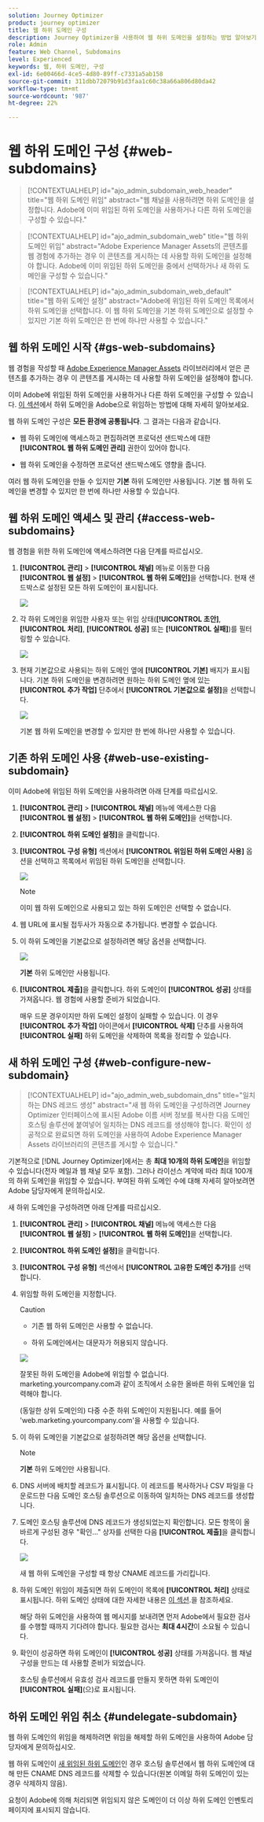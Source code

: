 ```yaml
---
solution: Journey Optimizer
product: journey optimizer
title: 웹 하위 도메인 구성
description: Journey Optimizer을 사용하여 웹 하위 도메인을 설정하는 방법 알아보기
role: Admin
feature: Web Channel, Subdomains
level: Experienced
keywords: 웹, 하위 도메인, 구성
exl-id: 6e00466d-4ce5-4d80-89ff-c7331a5ab158
source-git-commit: 311dbb72079b91d3faa1c60c38a66a806d80da42
workflow-type: tm+mt
source-wordcount: '987'
ht-degree: 22%

---
```


# 웹 하위 도메인 구성 {#web-subdomains}

>[!CONTEXTUALHELP]
>id="ajo_admin_subdomain_web_header"
>title="웹 하위 도메인 위임"
>abstract="웹 채널을 사용하려면 하위 도메인을 설정합니다. Adobe에 이미 위임된 하위 도메인을 사용하거나 다른 하위 도메인을 구성할 수 있습니다."

>[!CONTEXTUALHELP]
>id="ajo_admin_subdomain_web"
>title="웹 하위 도메인 위임"
>abstract="Adobe Experience Manager Assets의 콘텐츠를 웹 경험에 추가하는 경우 이 콘텐츠를 게시하는 데 사용할 하위 도메인을 설정해야 합니다. Adobe에 이미 위임된 하위 도메인을 중에서 선택하거나 새 하위 도메인을 구성할 수 있습니다."

>[!CONTEXTUALHELP]
>id="ajo_admin_subdomain_web_default"
>title="웹 하위 도메인 설정"
>abstract="Adobe에 위임된 하위 도메인 목록에서 하위 도메인을 선택합니다. 이 웹 하위 도메인을 기본 하위 도메인으로 설정할 수 있지만 기본 하위 도메인은 한 번에 하나만 사용할 수 있습니다."

## 웹 하위 도메인 시작 {#gs-web-subdomains}

웹 경험을 작성할 때 [Adobe Experience Manager Assets](../integrations/assets.md) 라이브러리에서 얻은 콘텐츠를 추가하는 경우 이 콘텐츠를 게시하는 데 사용할 하위 도메인을 설정해야 합니다.

이미 Adobe에 위임된 하위 도메인을 사용하거나 다른 하위 도메인을 구성할 수 있습니다. [이 섹션](../configuration/delegate-subdomain.md)에서 하위 도메인을 Adobe으로 위임하는 방법에 대해 자세히 알아보세요.

웹 하위 도메인 구성은 **모든 환경에 공통됩니다**. 그 결과는 다음과 같습니다.

* 웹 하위 도메인에 액세스하고 편집하려면 프로덕션 샌드박스에 대한 **[!UICONTROL 웹 하위 도메인 관리]** 권한이 있어야 합니다.

* 웹 하위 도메인을 수정하면 프로덕션 샌드박스에도 영향을 줍니다.

여러 웹 하위 도메인을 만들 수 있지만 **기본** 하위 도메인만 사용됩니다. 기본 웹 하위 도메인을 변경할 수 있지만 한 번에 하나만 사용할 수 있습니다.

## 웹 하위 도메인 액세스 및 관리 {#access-web-subdomains}

웹 경험을 위한 하위 도메인에 액세스하려면 다음 단계를 따르십시오.

1. **[!UICONTROL 관리]** > **[!UICONTROL 채널]** 메뉴로 이동한 다음 **[!UICONTROL 웹 설정]** > **[!UICONTROL 웹 하위 도메인]**&#x200B;을 선택합니다. 현재 샌드박스로 설정된 모든 하위 도메인이 표시됩니다.

   ![](assets/web-access-subdomains.png)

1. 각 하위 도메인을 위임한 사용자 또는 위임 상태(**[!UICONTROL 초안]**, **[!UICONTROL 처리]**, **[!UICONTROL 성공]** 또는 **[!UICONTROL 실패]**)를 필터링할 수 있습니다.

   ![](assets/web-filter-subdomains.png)

1. 현재 기본값으로 사용되는 하위 도메인 옆에 **[!UICONTROL 기본]** 배지가 표시됩니다. 기본 하위 도메인을 변경하려면 원하는 하위 도메인 옆에 있는 **[!UICONTROL 추가 작업]** 단추에서 **[!UICONTROL 기본값으로 설정]**&#x200B;을 선택합니다.

   ![](assets/web-subdomain-default.png)

   기본 웹 하위 도메인을 변경할 수 있지만 한 번에 하나만 사용할 수 있습니다.

## 기존 하위 도메인 사용 {#web-use-existing-subdomain}

이미 Adobe에 위임된 하위 도메인을 사용하려면 아래 단계를 따르십시오.

1. **[!UICONTROL 관리]** > **[!UICONTROL 채널]** 메뉴에 액세스한 다음 **[!UICONTROL 웹 설정]** > **[!UICONTROL 웹 하위 도메인]**&#x200B;을 선택합니다.

1. **[!UICONTROL 하위 도메인 설정]**&#x200B;을 클릭합니다.

1. **[!UICONTROL 구성 유형]** 섹션에서 **[!UICONTROL 위임된 하위 도메인 사용]** 옵션을 선택하고 목록에서 위임된 하위 도메인을 선택합니다.

   ![](assets/web-subdomain-details.png)

   >[!NOTE]
   >
   >이미 웹 하위 도메인으로 사용되고 있는 하위 도메인은 선택할 수 없습니다.

1. 웹 URL에 표시될 접두사가 자동으로 추가됩니다. 변경할 수 없습니다.

1. 이 하위 도메인을 기본값으로 설정하려면 해당 옵션을 선택합니다.

   ![](assets/web-subdomain-details-default.png)

   **기본** 하위 도메인만 사용됩니다.

1. **[!UICONTROL 제출]**&#x200B;을 클릭합니다. 하위 도메인이 **[!UICONTROL 성공]** 상태를 가져옵니다. 웹 경험에 사용할 준비가 되었습니다.

   매우 드문 경우이지만 하위 도메인 설정이 실패할 수 있습니다. 이 경우 **[!UICONTROL 추가 작업]** 아이콘에서 **[!UICONTROL 삭제]** 단추를 사용하여 **[!UICONTROL 실패]** 하위 도메인을 삭제하여 목록을 정리할 수 있습니다.

## 새 하위 도메인 구성 {#web-configure-new-subdomain}

>[!CONTEXTUALHELP]
>id="ajo_admin_web_subdomain_dns"
>title="일치하는 DNS 레코드 생성"
>abstract="새 웹 하위 도메인을 구성하려면 Journey Optimizer 인터페이스에 표시된 Adobe 이름 서버 정보를 복사한 다음 도메인 호스팅 솔루션에 붙여넣어 일치하는 DNS 레코드를 생성해야 합니다. 확인이 성공적으로 완료되면 하위 도메인을 사용하여 Adobe Experience Manager Assets 라이브러리의 콘텐츠를 게시할 수 있습니다."

기본적으로 [!DNL Journey Optimizer]에서는 총 **최대 10개의 하위 도메인**&#x200B;을 위임할 수 있습니다(전자 메일과 웹 채널 모두 포함). 그러나 라이선스 계약에 따라 최대 100개의 하위 도메인을 위임할 수 있습니다. 부여된 하위 도메인 수에 대해 자세히 알아보려면 Adobe 담당자에게 문의하십시오.

새 하위 도메인을 구성하려면 아래 단계를 따르십시오.

1. **[!UICONTROL 관리]** > **[!UICONTROL 채널]** 메뉴에 액세스한 다음 **[!UICONTROL 웹 설정]** > **[!UICONTROL 웹 하위 도메인]**&#x200B;을 선택합니다.

1. **[!UICONTROL 하위 도메인 설정]**&#x200B;을 클릭합니다.

1. **[!UICONTROL 구성 유형]** 섹션에서 **[!UICONTROL 고유한 도메인 추가]**&#x200B;를 선택합니다.

1. 위임할 하위 도메인을 지정합니다.

   >[!CAUTION]
   >
   >* 기존 웹 하위 도메인은 사용할 수 없습니다.
   >
   >* 하위 도메인에서는 대문자가 허용되지 않습니다.

   ![](assets/web-add-your-own-domain.png)

   잘못된 하위 도메인을 Adobe에 위임할 수 없습니다. marketing.yourcompany.com과 같이 조직에서 소유한 올바른 하위 도메인을 입력해야 합니다.

   (동일한 상위 도메인의) 다중 수준 하위 도메인이 지원됩니다. 예를 들어 &#39;web.marketing.yourcompany.com&#39;을 사용할 수 있습니다.

1. 이 하위 도메인을 기본값으로 설정하려면 해당 옵션을 선택합니다.

   >[!NOTE]
   >
   >**기본** 하위 도메인만 사용됩니다.

1. DNS 서버에 배치할 레코드가 표시됩니다. 이 레코드를 복사하거나 CSV 파일을 다운로드한 다음 도메인 호스팅 솔루션으로 이동하여 일치하는 DNS 레코드를 생성합니다.

1. 도메인 호스팅 솔루션에 DNS 레코드가 생성되었는지 확인합니다. 모든 항목이 올바르게 구성된 경우 &quot;확인...&quot; 상자를 선택한 다음 **[!UICONTROL 제출]**&#x200B;을 클릭합니다.

   ![](assets/web-add-your-own-domain-confirm.png)

   새 웹 하위 도메인을 구성할 때 항상 CNAME 레코드를 가리킵니다.

1. 하위 도메인 위임이 제출되면 하위 도메인이 목록에 **[!UICONTROL 처리]** 상태로 표시됩니다. 하위 도메인 상태에 대한 자세한 내용은 [이 섹션](../configuration/delegate-subdomain.md#access-delegated-subdomains).<!--Same statuses?-->을 참조하세요.

   해당 하위 도메인을 사용하여 웹 메시지를 보내려면 먼저 Adobe에서 필요한 검사를 수행할 때까지 기다려야 합니다. 필요한 검사는 **최대 4시간**&#x200B;이 소요될 수 있습니다.

1. 확인이 성공하면 하위 도메인이 **[!UICONTROL 성공]** 상태를 가져옵니다. 웹 채널 구성을 만드는 데 사용할 준비가 되었습니다.

   호스팅 솔루션에서 유효성 검사 레코드를 만들지 못하면 하위 도메인이 **[!UICONTROL 실패]**(으)로 표시됩니다.

<!--
Only a subdomain with the **[!UICONTROL Success]** status can be set as default.
You cannot delete a subdomain with the **[!UICONTROL Processing]** status.
-->

## 하위 도메인 위임 취소 {#undelegate-subdomain}

웹 하위 도메인의 위임을 해제하려면 위임을 해제할 하위 도메인을 사용하여 Adobe 담당자에게 문의하십시오.

<!--
1. Deactivate all the channel configurations associated with the subdomain. [Learn how](../configuration/channel-surfaces.md#deactivate-a-surface)

1. Stop the active campaigns associated with the subdomains. [Learn how](../campaigns/manage-campaigns.md#stop)

1. Stop the active journeys associated with the subdomains. [Learn how](../building-journeys/end-journey.md#stop-journey)-->

웹 하위 도메인이 [새 위임된 하위 도메인](#web-configure-new-subdomain)인 경우 호스팅 솔루션에서 웹 하위 도메인에 대해 만든 CNAME DNS 레코드를 삭제할 수 있습니다(원본 이메일 하위 도메인이 있는 경우 삭제하지 않음).

요청이 Adobe에 의해 처리되면 위임되지 않은 도메인이 더 이상 하위 도메인 인벤토리 페이지에 표시되지 않습니다.
